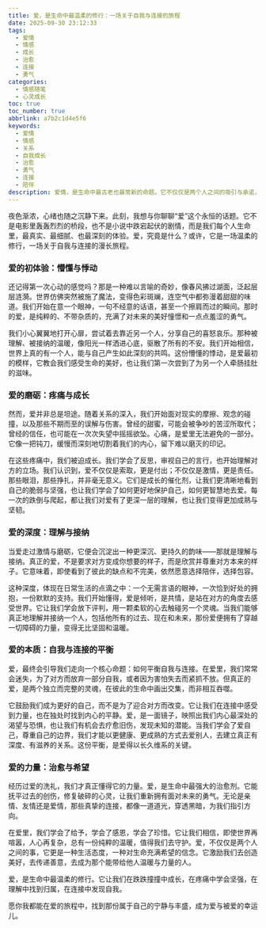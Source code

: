 ```yaml
---
title: 爱，是生命中最温柔的修行：一场关于自我与连接的旅程
date: 2025-09-30 23:12:33
tags:
  - 爱情
  - 情感
  - 成长
  - 治愈
  - 连接
  - 勇气
categories:
  - 情感随笔
  - 心灵成长
toc: true
toc_number: true
abbrlink: a7b2c1d4e5f6
keywords:
  - 爱情
  - 情感
  - 关系
  - 自我成长
  - 治愈
  - 勇气
  - 连接
  - 陪伴
description: 爱情，是生命中最古老也最常新的命题。它不仅仅是两个人之间的吸引与承诺，更是一场深刻的自我探索与灵魂连接的旅程。在这段旅程中，我们学会了如何去爱，如何被爱，如何面对脆弱，如何拥抱成长。它像一面镜子，映照出我们内心最深处的渴望与恐惧；它又像一束光，照亮我们前行的道路，给予我们无尽的温暖与力量。今天，让我们一起走进爱的世界，感受它的温柔、它的磨砺，以及它最终带给我们的治愈与希望。
---
```


夜色渐浓，心绪也随之沉静下来。此刻，我想与你聊聊“爱”这个永恒的话题。它不是电影里轰轰烈烈的桥段，也不是小说中跌宕起伏的剧情，而是我们每个人生命里，最真实、最细腻、也最深刻的体验。爱，究竟是什么？或许，它是一场温柔的修行，一场关于自我与连接的漫长旅程。

### 爱的初体验：懵懂与悸动

还记得第一次心动的感觉吗？那是一种难以言喻的奇妙，像春风拂过湖面，泛起层层涟漪。世界仿佛突然被施了魔法，变得色彩斑斓，连空气中都弥漫着甜甜的味道。我们开始在意一个眼神，一句不经意的话语，甚至一个擦肩而过的瞬间。那时的爱，是纯粹的、不带杂质的，充满了对未来的美好憧憬和一点点羞涩的勇气。

我们小心翼翼地打开心扉，尝试着去靠近另一个人，分享自己的喜怒哀乐。那种被理解、被接纳的温暖，像阳光一样洒进心底，驱散了所有的不安。我们开始相信，世界上真的有一个人，能与自己产生如此深刻的共鸣。这份懵懂的悸动，是爱最初的模样，它教会我们感受生命的美好，也让我们第一次尝到了为另一个人牵肠挂肚的滋味。

### 爱的磨砺：疼痛与成长

然而，爱并非总是坦途。随着关系的深入，我们开始面对现实的摩擦、观念的碰撞，以及那些不期而至的误解与伤害。曾经的甜蜜，可能会被争吵的苦涩所取代；曾经的信任，也可能在一次次失望中摇摇欲坠。心痛，是爱里无法避免的一部分。它像一把钝刀，缓慢而深刻地切割着我们的内心，留下难以磨灭的印记。

在这些疼痛中，我们被迫成长。我们学会了反思，审视自己的言行，也开始理解对方的立场。我们认识到，爱不仅仅是索取，更是付出；不仅仅是激情，更是责任。那些眼泪，那些挣扎，并非毫无意义。它们是成长的催化剂，让我们更清晰地看到自己的脆弱与坚强，也让我们学会了如何更好地保护自己，如何更智慧地去爱。每一次的跌倒与爬起，都让我们对爱有了更深一层的理解，也让我们变得更加成熟与坚韧。

### 爱的深度：理解与接纳

当爱走过激情与磨砺，它便会沉淀出一种更深沉、更持久的韵味——那就是理解与接纳。真正的爱，不是要求对方变成你想要的样子，而是欣赏并尊重对方本来的样子。它意味着，即使看到了彼此的缺点和不完美，依然愿意选择陪伴，选择包容。

这种深度，体现在日常生活的点滴之中：一个无需言语的眼神，一次恰到好处的拥抱，一份默默的支持。我们开始懂得，爱是倾听，是共情，是站在对方的角度去感受世界。它让我们学会放下评判，用一颗柔软的心去触碰另一个灵魂。当我们能够真正地理解并接纳一个人，包括他所有的过去、现在和未来，那份爱便拥有了穿越一切障碍的力量，变得无比坚固和温暖。

### 爱的本质：自我与连接的平衡

爱，最终会引导我们走向一个核心命题：如何平衡自我与连接。在爱里，我们常常会迷失，为了对方而放弃一部分自我，或者因为害怕失去而紧抓不放。但真正的爱，是两个独立而完整的灵魂，在彼此的生命中画出交集，而非相互吞噬。

它鼓励我们成为更好的自己，而不是为了迎合对方而改变。它让我们在连接中感受到力量，也在独处时找到内心的平静。爱，是一面镜子，映照出我们内心最深处的渴望与恐惧，也让我们有机会去疗愈旧伤，发现未知的潜能。当我们学会了爱自己，尊重自己的边界，我们才能以更健康、更成熟的方式去爱别人，去建立真正有深度、有滋养的关系。这份平衡，是爱得以长久维系的关键。

### 爱的力量：治愈与希望

经历过爱的洗礼，我们才真正懂得它的力量。爱，是生命中最强大的治愈剂。它能抚平过去的创伤，修复破碎的心灵，让我们重新拥有面对未来的勇气。无论是亲情、友情还是爱情，那些真挚的连接，都像一道道光，穿透黑暗，为我们指引方向。

在爱里，我们学会了给予，学会了感恩，学会了珍惜。它让我们相信，即使世界再喧嚣，人心再复杂，总有一份纯粹的温暖，值得我们去守护。爱，不仅仅是两个人之间的事，它更是一种生活态度，一种对生命充满希望的信念。它激励我们去创造美好，去传递善意，去成为那个能带给他人温暖与力量的人。

爱，是生命中最温柔的修行。它让我们在跌跌撞撞中成长，在疼痛中学会坚强，在理解中找到归属，在连接中发现自我。

愿你我都能在爱的旅程中，找到那份属于自己的宁静与丰盛，成为爱与被爱的幸运儿。